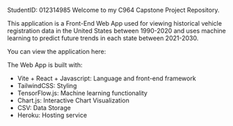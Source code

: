 StudentID: 012314985
Welcome to my C964 Capstone Project Repository.

This application is a Front-End Web App used for viewing historical vehicle registration data in the United States between 1990-2020 and uses machine learning to predict future trends in each state between 2021-2030.

You can view the application here:

The Web App is built with:
- Vite + React + Javascript: Language and front-end framework
- TailwindCSS: Styling
- TensorFlow.js: Machine learning functionality
- Chart.js: Interactive Chart Visualization
- CSV: Data Storage
- Heroku: Hosting service

